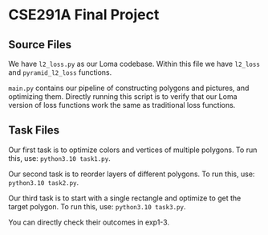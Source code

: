 # CSE291A Final Project

## Source Files

We have `l2_loss.py` as our Loma codebase. Within this file we have `l2_loss` and `pyramid_l2_loss` functions.

`main.py` contains our pipeline of constructing polygons and pictures, and optimizing them. Directly running this script is to verify that our Loma version of loss functions work the same as traditional loss functions.

## Task Files

Our first task is to optimize colors and vertices of multiple polygons. To run this, use: `python3.10 task1.py`.

Our second task is to reorder layers of different polygons. To run this, use: `python3.10 task2.py`.

Our third task is to start with a single rectangle and optimize to get the target polygon. To run this, use: `python3.10 task3.py`.

You can directly check their outcomes in exp1-3.
